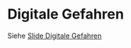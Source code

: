 # Digitale Gefahren

Siehe [Slide Digitale Gefahren](http://xcosx.de/mgb/keineph-slides/slides/Digitale_Gefahren.html)
